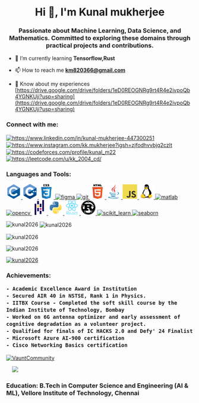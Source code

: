 <h1 align="center">Hi 👋, I'm Kunal mukherjee</h1>
<h3 align="center">Passionate about Machine Learning, Data Science, and Mathematics. Committed to exploring these domains through practical projects and contributions.</h3>



- 🌱 I’m currently learning **Tensorflow,Rust**

- 📫 How to reach me **km820366@gmail.com**

- 📄 Know about my experiences [https://drive.google.com/drive/folders/1eD0REOGNRg9rt4R4e2ivpoQb4YGNKUji?usp=sharing](https://drive.google.com/drive/folders/1eD0REOGNRg9rt4R4e2ivpoQb4YGNKUji?usp=sharing)

<h3 align="left">Connect with me:</h3>
<p align="left">
<a href="https://linkedin.com/in/https://www.linkedin.com/in/kunal-mukherjee-447300251" target="blank"><img align="center" src="https://raw.githubusercontent.com/rahuldkjain/github-profile-readme-generator/master/src/images/icons/Social/linked-in-alt.svg" alt="https://www.linkedin.com/in/kunal-mukherjee-447300251" height="30" width="40" /></a>
<a href="https://instagram.com/https://www.instagram.com/kk.mukherjee?igsh=zjfodhvvbjq2czlt" target="blank"><img align="center" src="https://raw.githubusercontent.com/rahuldkjain/github-profile-readme-generator/master/src/images/icons/Social/instagram.svg" alt="https://www.instagram.com/kk.mukherjee?igsh=zjfodhvvbjq2czlt" height="30" width="40" /></a>
<a href="https://codeforces.com/profile/kunal_m22" target="blank"><img align="center" src="https://raw.githubusercontent.com/rahuldkjain/github-profile-readme-generator/master/src/images/icons/Social/codeforces.svg" alt="https://codeforces.com/profile/kunal_m22" height="30" width="40" /></a>
<a href="https://leetcode.com/u/kk_2004_cd/" target="blank"><img align="center" src="https://raw.githubusercontent.com/rahuldkjain/github-profile-readme-generator/master/src/images/icons/Social/leet-code.svg" alt="https://leetcode.com/u/kk_2004_cd/" height="30" width="40" /></a>
</p>

<h3 align="left">Languages and Tools:</h3>
<p align="left"> <a href="https://www.cprogramming.com/" target="_blank" rel="noreferrer"> <img src="https://raw.githubusercontent.com/devicons/devicon/master/icons/c/c-original.svg" alt="c" width="40" height="40"/> </a> <a href="https://www.w3schools.com/cpp/" target="_blank" rel="noreferrer"> <img src="https://raw.githubusercontent.com/devicons/devicon/master/icons/cplusplus/cplusplus-original.svg" alt="cplusplus" width="40" height="40"/> </a> <a href="https://www.w3schools.com/css/" target="_blank" rel="noreferrer"> <img src="https://raw.githubusercontent.com/devicons/devicon/master/icons/css3/css3-original-wordmark.svg" alt="css3" width="40" height="40"/> </a> <a href="https://www.figma.com/" target="_blank" rel="noreferrer"> <img src="https://www.vectorlogo.zone/logos/figma/figma-icon.svg" alt="figma" width="40" height="40"/> </a> <a href="https://git-scm.com/" target="_blank" rel="noreferrer"> <img src="https://www.vectorlogo.zone/logos/git-scm/git-scm-icon.svg" alt="git" width="40" height="40"/> </a> <a href="https://www.w3.org/html/" target="_blank" rel="noreferrer"> <img src="https://raw.githubusercontent.com/devicons/devicon/master/icons/html5/html5-original-wordmark.svg" alt="html5" width="40" height="40"/> </a> <a href="https://www.java.com" target="_blank" rel="noreferrer"> <img src="https://raw.githubusercontent.com/devicons/devicon/master/icons/java/java-original.svg" alt="java" width="40" height="40"/> </a> <a href="https://developer.mozilla.org/en-US/docs/Web/JavaScript" target="_blank" rel="noreferrer"> <img src="https://raw.githubusercontent.com/devicons/devicon/master/icons/javascript/javascript-original.svg" alt="javascript" width="40" height="40"/> </a> <a href="https://www.linux.org/" target="_blank" rel="noreferrer"> <img src="https://raw.githubusercontent.com/devicons/devicon/master/icons/linux/linux-original.svg" alt="linux" width="40" height="40"/> </a> <a href="https://www.mathworks.com/" target="_blank" rel="noreferrer"> <img src="https://upload.wikimedia.org/wikipedia/commons/2/21/Matlab_Logo.png" alt="matlab" width="40" height="40"/> </a> <a href="https://opencv.org/" target="_blank" rel="noreferrer"> <img src="https://www.vectorlogo.zone/logos/opencv/opencv-icon.svg" alt="opencv" width="40" height="40"/> </a> <a href="https://pandas.pydata.org/" target="_blank" rel="noreferrer"> <img src="https://raw.githubusercontent.com/devicons/devicon/2ae2a900d2f041da66e950e4d48052658d850630/icons/pandas/pandas-original.svg" alt="pandas" width="40" height="40"/> </a> <a href="https://www.python.org" target="_blank" rel="noreferrer"> <img src="https://raw.githubusercontent.com/devicons/devicon/master/icons/python/python-original.svg" alt="python" width="40" height="40"/> </a> <a href="https://reactjs.org/" target="_blank" rel="noreferrer"> <img src="https://raw.githubusercontent.com/devicons/devicon/master/icons/react/react-original-wordmark.svg" alt="react" width="40" height="40"/> </a> <a href="https://www.rust-lang.org" target="_blank" rel="noreferrer"> <img src="https://raw.githubusercontent.com/devicons/devicon/master/icons/rust/rust-plain.svg" alt="rust" width="40" height="40"/> </a> <a href="https://scikit-learn.org/" target="_blank" rel="noreferrer"> <img src="https://upload.wikimedia.org/wikipedia/commons/0/05/Scikit_learn_logo_small.svg" alt="scikit_learn" width="40" height="40"/> </a> <a href="https://seaborn.pydata.org/" target="_blank" rel="noreferrer"> <img src="https://seaborn.pydata.org/_images/logo-mark-lightbg.svg" alt="seaborn" width="40" height="40"/> </a> </p>

<p><img align="left" src="https://github-readme-stats.vercel.app/api/top-langs?username=kunal2026&show_icons=true&locale=en&layout=compact" alt="kunal2026" /></p>

<p>&nbsp;<img align="center" src="https://github-readme-stats.vercel.app/api?username=kunal2026&show_icons=true&locale=en" alt="kunal2026" /></p>

<p><img align="center" src="https://github-readme-streak-stats.herokuapp.com/?user=kunal2026&" alt="kunal2026" /></p>
<p align="left"> <img src="https://komarev.com/ghpvc/?username=kunal2026&label=Profile%20views&color=0e75b6&style=flat" alt="kunal2026" /> </p>

<p align="left"> <a href="https://github.com/ryo-ma/github-profile-trophy"><img src="https://github-profile-trophy.vercel.app/?username=kunal2026" alt="kunal2026" /></a> </p>

<h3>
	Achievements:

	- Academic Excellence Award in Institution
	- Secured AIR 40 in NSTSE, Rank 1 in Physics.
	- IITBX Course - Completed the soft skill course by the Indian Institute of Technology, Bombay
	- Worked on 6G antenna optimizer and early assessment of cognitive degradation as a volunteer project.
	- Qualified for finals of IC HACKS 2.0 and Defy' 24 Finalist
	- Microsoft Azure AI-900 certification
	- Cisco Networking Basics certification

 </h3>

  [![VauntCommunity](https://api.vaunt.dev/v1/github/entities/kunal2026/badges/community)](https://community.vaunt.dev/board/kunal2026)

<p>
    <img src="https://api.vaunt.dev/v1/github/entities/kunal2026/achievements?format=svg&limit=3&raw=true" width="350" />
</p>
<h3>
	Education:
                B.Tech in Computer Science and Engineering (AI & ML), Vellore Institute of Technology, Chennai


</h3>




